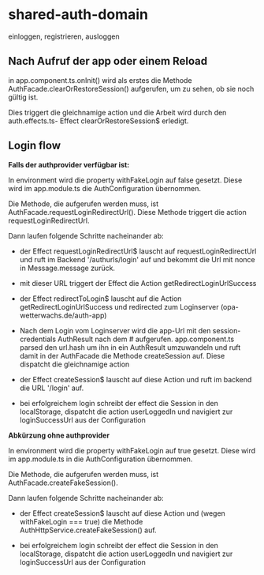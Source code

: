 # shared-auth-domain

einloggen, registrieren, ausloggen

## Nach Aufruf der app oder einem Reload

in app.component.ts.onInit() wird als erstes die Methode AuthFacade.clearOrRestoreSession() aufgerufen, um zu sehen, ob sie noch gültig ist.

Dies triggert die gleichnamige action und die Arbeit wird durch den auth.effects.ts- Effect clearOrRestoreSession$ erledigt.

## Login flow

__Falls der authprovider verfügbar ist:__

In environment wird die property withFakeLogin auf false gesetzt. Diese wird im app.module.ts die AuthConfiguration übernommen.

Die Methode, die aufgerufen werden muss, ist AuthFacade.requestLoginRedirectUrl(). Diese Methode triggert die action  requestLoginRedirectUrl.

Dann laufen folgende Schritte nacheinander ab:

* der Effect requestLoginRedirectUrl$ lauscht auf requestLoginRedirectUrl und ruft im Backend '/authurls/login' auf und bekommt die Url mit nonce in Message.message zurück.
  
* mit dieser URL triggert der Effect die Action getRedirectLoginUrlSuccess
  
* der Effect redirectToLogin$ lauscht auf die Action getRedirectLoginUrlSuccess und redirected zum Loginserver (opa-wetterwachs.de/auth-app)

* Nach dem Login vom Loginserver wird die app-Url mit den session-credentials AuthResult nach dem # aufgerufen. app.component.ts parsed den url.hash um ihn in ein AuthResult umzuwandeln und ruft damit in der AuthFacade die Methode createSession auf. Diese dispatcht die gleichnamige action

* der Effect createSession$ lauscht auf diese Action und ruft im backend die URL '/login' auf.

* bei erfolgreichem login schreibt der effect die Session in den localStorage, dispatcht die action userLoggedIn und navigiert zur loginSuccessUrl aus der Configuration

__Abkürzung ohne authprovider__

In environment wird die property withFakeLogin auf true gesetzt. Diese wird im app.module.ts in die AuthConfiguration übernommen.

Die Methode, die aufgerufen werden muss, ist AuthFacade.createFakeSession().

Dann laufen folgende Schritte nacheinander ab:

* der Effect createSession$ lauscht auf diese Action und (wegen withFakeLogin === true) die Methode AuthHttpService.createFakeSession() auf.

* bei erfolgreichem login schreibt der effect die Session in den localStorage, dispatcht die action userLoggedIn und navigiert zur loginSuccessUrl aus der Configuration



